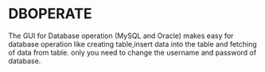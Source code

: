 # DBOPERATE
The GUI for Database operation (MySQL and Oracle) makes easy for database operation like creating table,insert data into the table and fetching of data from table.
only you need to change the username and password of database.
